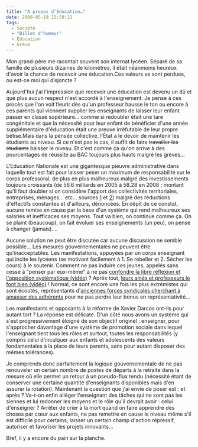 ```yaml
---
title: "A propos d'Education…"
date: 2008-05-19 15:59:22
tags:
  - Société
  - "Billet d'humeur"
  - Éducation
  - Grève
---
```


Mon grand-père me racontait souvent son internat lycéen. Séparé de sa famille de plusieurs dizaines de kilomètres, il était néanmoins heureux d'avoir la chance de recevoir une éducation.Ces valeurs se sont perdues, ou est-ce moi qui disjoncte&nbsp;?

Aujourd'hui j'ai l'impression que recevoir une éducation est devenu un dû et que plus aucun respect n'est accordé à l'enseignement. Je pense à ces procès que l'on voit fleurir dès qu'un professeur hausse le ton ou encore à ces parents qui viennent supplier les enseignants de laisser leur enfant passer en classe supérieure… comme si redoubler était une tare congénitale et que la nécessité pour leur enfant de bénéficier d'une année supplémentaire d'éducation était une preuve irréfutable de leur propre bêtise.Mais dans la pensée collective, l'État a le devoir de maintenir les étudiants au niveau. Si ce n'est pas le cas, il suffit de faire <span style="text-decoration: line-through">travailler les étudiants</span> baisser le niveau. Et c'est comme ça qu'on arrive à des pourcentages de réussite au BAC toujours plus hauts malgré les grèves…

L'Education Nationale est une gigantesque pieuvre administrative dans laquelle tout est fait pour laisser peser un maximum de responsabilité sur le corps professoral, de plus en plus malheureux malgré des investissements toujours croissants (de 56.6 milliards en 2005 à 58.28 en 2008 ; montant qu'il faut doubler si on considère l'apport des collectivités territoriales, entreprises, ménages… etc… sources [1](http://www.education.gouv.fr/pid25749/page-indisponible.html) et [2](http://www.education.gouv.fr/cid61638/projet-loi-finances-2014.html)) malgré des réductions d'effectifs constantes et d'ailleurs, dénoncées. En dépit de ce constat, aucune remise en cause par la base d'un système qui rend malheureux ses salariés et inefficaces ses moyens. Tout va bien, on continue comme ça. On se plaint (beaucoup), on fait évoluer ses enseignements (un peu), on pense à changer (jamais)….

Aucune solution ne peut être discutée car aucune discussion ne semble possible… Les mesures gouvernementales ne peuvent être qu'inacceptables. Les manifestations, appuyées par un corps enseignant qui incite les lycéens (se motivant facilement à 1\. Se rebeller et 2\. Sécher les cours) à le soutenir. Comment ne pas induire ces jeunes, appelés sans cesse à "penser par eux-même" à ne pas [confondre la libre réflexion et l'opposition systématique (vidéo)](http://www.dailymotion.com/video/x5161t_manifestations-lyceennes-a-paris-le_news)&nbsp;? Après tout, [leurs ainés et professeurs le font bien (vidéo)](http://www.dailymotion.com/video/x538od_les-enseignants-a-la-manif-du-15-av_news)&nbsp;! Normal, ce sont encore une fois les plus extrémistes qui sont écoutés, représentants d'[anciennes forces syndicales cherchant à amasser des adhérents](http://www.lexpress.fr/) pour ne pas perdre leur bonus en représentativité…

Les manifestants et opposants à la réforme de Xavier Darcos ont-ils pour autant tort&nbsp;? La réponse est délicate. D'un côté nous avons un système qui s'est progressivement éloigné de son objectif originel&nbsp;: enseigner, pour s'approcher davantage d'une système de promotion sociale dans lequel l'enseignant tient tous les rôles et surtout, toutes les responsabilités (y compris celui d'inculquer aux enfants et adolescents des valeurs fondamentales à la place de leurs parents, sans pour autant disposer des mêmes tolérances).

Je comprends donc parfaitement la logique gouvernementale de ne pas renouveler un certain nombre de postes de départs à la retraite dans la mesure où elle permet un retour à un pseudo-flux tendu (nécessité étant de conserver une certaine quantité d'enseignants disponibles mais d'en assurer la rotation). Maintenant la question que j'ai envie de poser est&nbsp;: et après&nbsp;? Va-t-on enfin alléger l'enseignant des tâches qui ne sont pas les siennes et lui redonner les moyens et le rôle qu'il devrait avoir&nbsp;: celui d'enseigner&nbsp;? Arrêter de crier à la mort quand on faire apprendre des choses par cœur aux enfants, ne pas remettre en cause le niveau même s'il est difficile pour certains, laisser un certain champ d'action répressif, autoriser et favoriser les projets innovants…

Bref, il y a encore du pain sur la planche.